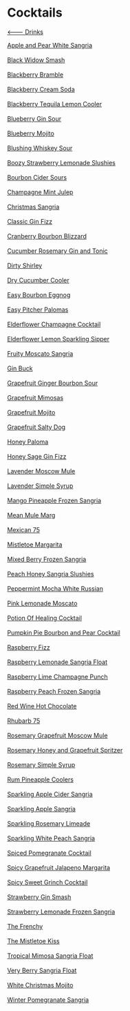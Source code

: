 # Cocktails

[<--- Drinks](../drinks.md)

[Apple and Pear White Sangria](./apple-and-pear-white-sangria.md)<br><br>
[Black Widow Smash](./black-widow-smash.md)<br><br>
[Blackberry Bramble](./blackberry-bramble.md)<br><br>
[Blackberry Cream Soda](./blackberry-cream-soda.md)<br><br>
[Blackberry Tequila Lemon Cooler](./blackberry-tequila-lemon-cooler.md)<br><br>
[Blueberry Gin Sour](./blueberry-gin-sour.md)<br><br>
[Blueberry Mojito](./blueberry-mojito.md)<br><br>
[Blushing Whiskey Sour](./blushing-whiskey-sour.md)<br><br>
[Boozy Strawberry Lemonade Slushies](./boozy-strawberry-lemonade-slushies.md)<br><br>
[Bourbon Cider Sours](./bourbon-cider-sours.md)<br><br>
[Champagne Mint Julep](./champagne-mint-julep.md)<br><br>
[Christmas Sangria](./christmas-sangria.md)<br><br>
[Classic Gin Fizz](./classic-gin-fizz.md)<br><br>
[Cranberry Bourbon Blizzard](./cranberry-bourbon-blizzard.md)<br><br>
[Cucumber Rosemary Gin and Tonic](./cucumber-rosemary-gin-and-tonic.md)<br><br>
[Dirty Shirley](./dirty-shirley.md)<br><br>
[Dry Cucumber Cooler](./dry-cucumber-cooler.md)<br><br>
[Easy Bourbon Eggnog](./easy-bourbon-eggnog.md)<br><br>
[Easy Pitcher Palomas](./easy-pitcher-palomas.md)<br><br>
[Elderflower Champagne Cocktail](./elderflower-champagne-cocktail.md)<br><br>
[Elderflower Lemon Sparkling Sipper](./elderflower-lemon-sparkling-sipper.md)<br><br>
[Fruity Moscato Sangria](./fruity-moscato-sangria.md)<br><br>
[Gin Buck](./gin-buck.md)<br><br>
[Grapefruit Ginger Bourbon Sour](./grapefruit-ginger-bourbon-sour.md)<br><br>
[Grapefruit Mimosas](./grapefruit-mimosas.md)<br><br>
[Grapefruit Mojito](./grapefruit-mojito.md)<br><br>
[Grapefruit Salty Dog](./grapefruit-salty-dog.md)<br><br>
[Honey Paloma](./honey-paloma.md)<br><br>
[Honey Sage Gin Fizz](./honey-sage-gin-fizz.md)<br><br>
[Lavender Moscow Mule](./lavender-moscow-mule.md)<br><br>
[Lavender Simple Syrup](./lavender-simple-syrup.md)<br><br>
[Mango Pineapple Frozen Sangria](./mango-pineapple-frozen-sangria.md)<br><br>
[Mean Mule Marg](./mean-mule-marg.md)<br><br>
[Mexican 75](./mexican-75.md)<br><br>
[Mistletoe Margarita](./mistletoe-margarita.md)<br><br>
[Mixed Berry Frozen Sangria](./mixed-berry-frozen-sangria.md)<br><br>
[Peach Honey Sangria Slushies](./peach-honey-sangria-slushies.md)<br><br>
[Peppermint Mocha White Russian](./peppermint-mocha-white-russian.md)<br><br>
[Pink Lemonade Moscato](./pink-lemonade-moscato.md)<br><br>
[Potion Of Healing Cocktail](./potion-of-healing-cocktail.md)<br><br>
[Pumpkin Pie Bourbon and Pear Cocktail](./pumpkin-pie-bourbon-and-pear-cocktail.md)<br><br>
[Raspberry Fizz](./raspberry-fizz.md)<br><br>
[Raspberry Lemonade Sangria Float](./raspberry-lemonade-sangria-float.md)<br><br>
[Raspberry Lime Champagne Punch](./raspberry-lime-champagne-punch.md)<br><br>
[Raspberry Peach Frozen Sangria](./raspberry-peach-frozen-sangria.md)<br><br>
[Red Wine Hot Chocolate](./red-wine-hot-chocolate.md)<br><br>
[Rhubarb 75](./rhubarb-75.md)<br><br>
[Rosemary Grapefruit Moscow Mule](./rosemary-grapefruit-moscow-mule.md)<br><br>
[Rosemary Honey and Grapefruit Spritzer](./rosemary-honey-and-grapefruit-spritzer.md)<br><br>
[Rosemary Simple Syrup](./rosemary-simple-syrup.md)<br><br>
[Rum Pineapple Coolers](./rum-pineapple-coolers.md)<br><br>
[Sparkling Apple Cider Sangria](./sparkling-apple-cider-sangria.md)<br><br>
[Sparkling Apple Sangria](./sparkling-apple-sangria.md)<br><br>
[Sparkling Rosemary Limeade](./sparkling-rosemary-limeade.md)<br><br>
[Sparkling White Peach Sangria](./sparkling-white-peach-sangria.md)<br><br>
[Spiced Pomegranate Cocktail](./spiced-pomegranate-cocktail.md)<br><br>
[Spicy Grapefruit Jalapeno Margarita](./spicy-grapefruit-jalapeno-margarita.md)<br><br>
[Spicy Sweet Grinch Cocktail](./spicy-sweet-grinch-cocktail.md)<br><br>
[Strawberry Gin Smash](./strawberry-gin-smash.md)<br><br>
[Strawberry Lemonade Frozen Sangria](./strawberry-lemonade-frozen-sangria.md)<br><br>
[The Frenchy](./the-frenchy.md)<br><br>
[The Mistletoe Kiss](./the-mistletoe-kiss.md)<br><br>
[Tropical Mimosa Sangria Float](./tropical-mimosa-sangria-float.md)<br><br>
[Very Berry Sangria Float](./very-berry-sangria-float.md)<br><br>
[White Christmas Mojito](./white-christmas-mojito.md)<br><br>
[Winter Pomegranate Sangria](./winter-pomegranate-sangria.md)<br><br>

